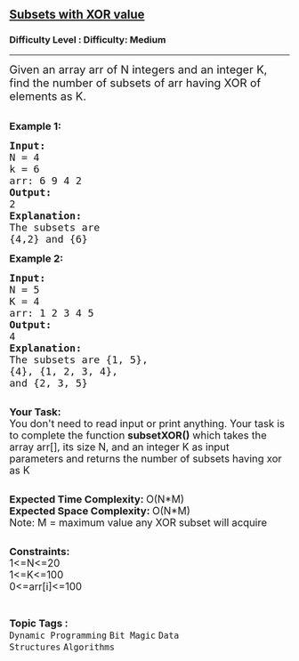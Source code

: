 <h2><a href="https://www.geeksforgeeks.org/problems/subsets-with-xor-value2023/1?itm_source=geeksforgeeks&itm_medium=article&itm_campaign=practice_card">Subsets with XOR value</a></h2><h3>Difficulty Level : Difficulty: Medium</h3><hr><div class="problems_problem_content__Xm_eO"><p><span style="font-size:20px">Given an array arr&nbsp;of N integers&nbsp;and an integer&nbsp;K, find the number of subsets of arr having XOR of elements as K.</span><br>
&nbsp;</p>

<p><span style="font-size:18px"><strong>Example 1:</strong></span></p>

<pre><span style="font-size:18px"><strong>Input:</strong>
N = 4
k = 6
arr: 6 9 4 2</span><span style="font-size:18px">
<strong>Output:</strong>
2
<strong>Explanation:</strong>
The subsets are 
{4,2} and {6}</span></pre>

<p><span style="font-size:18px"><strong>Example 2:</strong></span></p>

<pre><span style="font-size:18px"><strong>Input:</strong>
N = 5
K = 4
arr: </span><span style="font-size:18px">1 2 3 4 5
<strong>Output:</strong>
4
<strong>Explanation:</strong>
The subsets are {1, 5},
{4}, {1, 2, 3, 4},
and {2, 3, 5}</span></pre>

<p><br>
<span style="font-size:18px"><strong>Your Task:</strong><br>
You don't need to read input or print anything. Your task is to complete the function <strong>subsetXOR()</strong>&nbsp;which takes the array arr[], its size N, and an integer K as input parameters&nbsp;and returns the number of subsets having xor as K</span><br>
&nbsp;</p>

<p><span style="font-size:18px"><strong>Expected Time Complexity: </strong>O(N*M)<br>
<strong>Expected Space Complexity: </strong>O(N*M)<br>
Note: M = maximum value any XOR subset will acquire</span><br>
&nbsp;</p>

<p><span style="font-size:18px"><strong>Constraints:</strong><br>
1&lt;=N&lt;=20<br>
1&lt;=K&lt;=100<br>
0&lt;=arr[i]&lt;=100</span></p>
</div><br><p><span style=font-size:18px><strong>Topic Tags : </strong><br><code>Dynamic Programming</code>&nbsp;<code>Bit Magic</code>&nbsp;<code>Data Structures</code>&nbsp;<code>Algorithms</code>&nbsp;